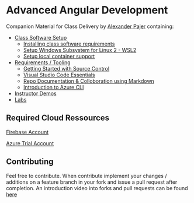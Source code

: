 ﻿# Advanced Angular Development

Companion Material for Class Delivery by [Alexander Pajer](https://www.integrations.at/kontakt.aspx) containing:

- [Class Software Setup](./setup)
  - [Installing class software requirements](./setup/)
  - [Setup Windows Subsystem for Linux 2 - WSL2](./setup/windows-subsystem-linux/)
  - [Setup local container support](./setup/docker/)
- [Requirements / Tooling](./tooling)
  - [Getting Started with Source Control](./tooling/01-git)
  - [Visual Studio Code Essentials](./tooling/02-vs-code)
  - [Repo Documentation & Colloboration using Markdown](./tooling/03-markdown)
  - [Introduction to Azure CLI](./tooling/04-cli)
- [Instructor Demos](./demos)
- [Labs](./labs)

## Required Cloud Ressources

[Firebase Account](https://firebase.google.com/)

[Azure Trial Account](https://azure.microsoft.com/en-us/free/)

## Contributing

Feel free to contribute. When contribute implement your changes / additions on a feature branch in your fork and issue a pull request after completion. An introduction video into forks and pull requests can be found [here](https://www.youtube.com/watch?v=nT8KGYVurIU)
